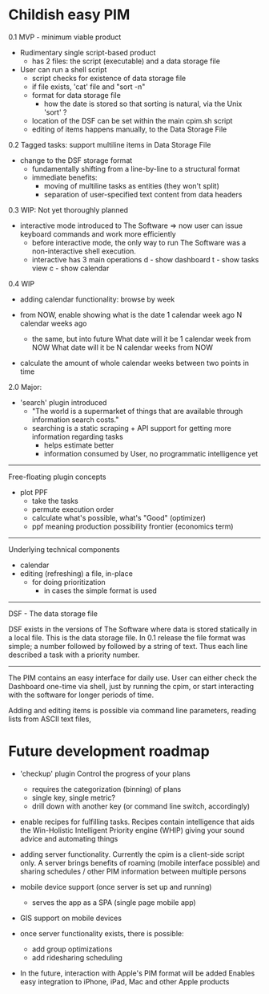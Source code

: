 Childish easy PIM
=================

0.1 MVP - minimum viable product
- Rudimentary single script-based product
   - has 2 files: the script (executable) and a data storage file
 - User can run a shell script
   - script checks for existence of data storage file
   - if file exists, 'cat' file and "sort -n"
   - format for data storage file
     - how the date is stored so that sorting is natural, via the
       Unix 'sort' ?
   - location of the DSF can be set within the main cpim.sh script
   - editing of items happens manually, to the Data Storage File

0.2 Tagged tasks: support multiline items in Data Storage File
   - change to the DSF storage format
     - fundamentally shifting from a line-by-line to a
       structural format
     - immediate benefits:
       - moving of multiline tasks as entities (they won't split)
       - separation of user-specified text content from data headers

0.3 WIP: Not yet thoroughly planned
  - interactive mode introduced to The Software
    => now user can issue keyboard commands and work more efficiently
    - before interactive mode, the only way to run The Software 
      was a non-interactive shell execution.
    - interactive has 3 main operations
      d - show dashboard
      t - show tasks view 
      c - show calendar 

0.4 WIP   
  + adding calendar functionality: browse by week
  - from NOW, enable showing what is the date
    1 calendar week ago
    N calendar weeks ago
    - the same, but into future
    What date will it be 1 calendar week from NOW
    What date will it be N calendar weeks from NOW
    
  - calculate the amount of whole calendar weeks between
    two points in time

2.0 Major:
  - 'search' plugin introduced
    - "The world is a supermarket of things that are available
       through information search costs."
    - searching is a static scraping + API support for getting
      more information regarding tasks
      - helps estimate better
      - information consumed by User, no programmatic intelligence
        yet

-----

Free-floating plugin concepts

- plot PPF
  - take the tasks
  - permute execution order
  - calculate what's possible, what's "Good" (optimizer)
  - ppf meaning production possibility frontier (economics term)

-----

Underlying technical components

- calendar
- editing (refreshing) a file, in-place
  - for doing prioritization
    - in cases the simple format is used
    
-----

DSF - The data storage file

DSF exists in the versions of The Software where data is stored
statically in a local file. This is the data storage file. In
0.1 release the file format was simple; a number followed by
<space> followed by a string of text. Thus each line
described a task with a priority number.

-----

The PIM contains an easy interface for daily use.
User can either check the Dashboard one-time via shell, just by
running the cpim, or start interacting with the software
for longer periods of time.

Adding and editing items is possible via command line parameters,
reading lists from ASCII text files,


Future development roadmap
==========================

* 'checkup' plugin 
  Control the progress of your plans
  - requires the categorization (binning) of plans
  - single key, single metric?
  - drill down with another key (or command line switch, accordingly)

* enable recipes for fulfilling tasks. Recipes contain
  intelligence that aids the Win-Holistic Intelligent Priority
  engine (WHIP) giving your sound advice and automating things

* adding server functionality. Currently the cpim is a client-side
  script only. A server brings benefits of roaming (mobile interface
  possible) and sharing schedules / other PIM information
  between multiple persons
  
* mobile device support (once server is set up and running)
  - serves the app as a SPA (single page mobile app)

* GIS support on mobile devices

* once server functionality exists, there is possible:
  - add group optimizations
  - add ridesharing scheduling

* In the future, interaction with Apple's PIM format will be added
  Enables easy integration to iPhone, iPad, Mac and other Apple
  products
